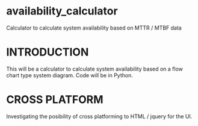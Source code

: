 # availability_calculator
Calculator to calculate system availability based on MTTR / MTBF data 

# INTRODUCTION

This will be a calculator to calculate system availability based on a flow chart type system diagram. Code will be in Python.

# CROSS PLATFORM

Investigating the posibility of cross platforming to HTML / jquery for the UI.
